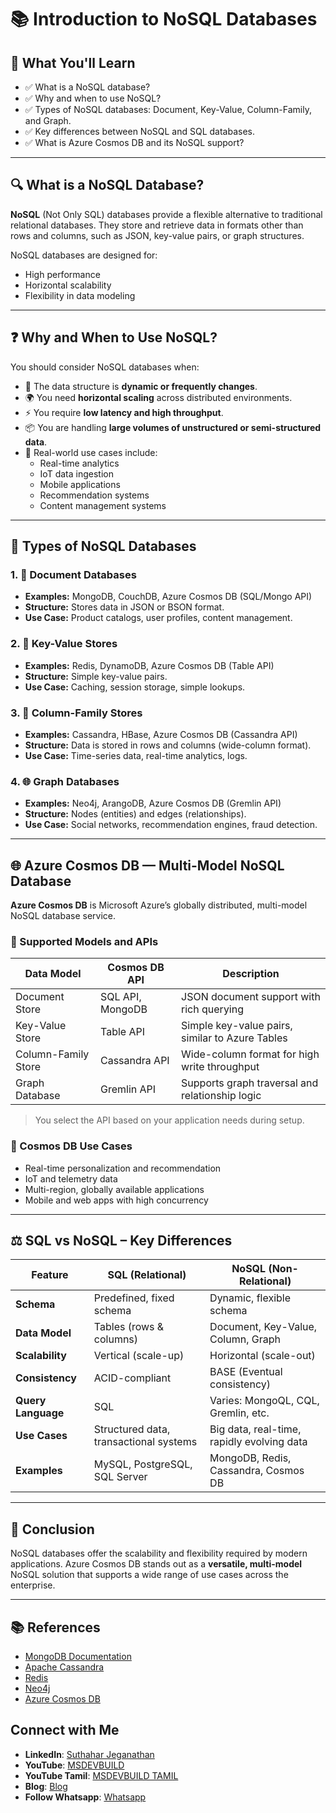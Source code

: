 # 📚 Introduction to NoSQL Databases

## 🧠 What You'll Learn

- ✅ What is a NoSQL database?
- ✅ Why and when to use NoSQL?
- ✅ Types of NoSQL databases: Document, Key-Value, Column-Family, and Graph.
- ✅ Key differences between NoSQL and SQL databases.
- ✅ What is Azure Cosmos DB and its NoSQL support?

---

## 🔍 What is a NoSQL Database?

**NoSQL** (Not Only SQL) databases provide a flexible alternative to traditional relational databases. They store and retrieve data in formats other than rows and columns, such as JSON, key-value pairs, or graph structures.

NoSQL databases are designed for:
- High performance
- Horizontal scalability
- Flexibility in data modeling

---

## ❓ Why and When to Use NoSQL?

You should consider NoSQL databases when:

- 🔁 The data structure is **dynamic or frequently changes**.
- 🌍 You need **horizontal scaling** across distributed environments.
- ⚡ You require **low latency and high throughput**.
- 📦 You are handling **large volumes of unstructured or semi-structured data**.
- 💼 Real-world use cases include:
  - Real-time analytics
  - IoT data ingestion
  - Mobile applications
  - Recommendation systems
  - Content management systems

---

## 🧱 Types of NoSQL Databases

### 1. 📄 Document Databases
- **Examples:** MongoDB, CouchDB, Azure Cosmos DB (SQL/Mongo API)
- **Structure:** Stores data in JSON or BSON format.
- **Use Case:** Product catalogs, user profiles, content management.

### 2. 🔑 Key-Value Stores
- **Examples:** Redis, DynamoDB, Azure Cosmos DB (Table API)
- **Structure:** Simple key-value pairs.
- **Use Case:** Caching, session storage, simple lookups.

### 3. 🧮 Column-Family Stores
- **Examples:** Cassandra, HBase, Azure Cosmos DB (Cassandra API)
- **Structure:** Data is stored in rows and columns (wide-column format).
- **Use Case:** Time-series data, real-time analytics, logs.

### 4. 🌐 Graph Databases
- **Examples:** Neo4j, ArangoDB, Azure Cosmos DB (Gremlin API)
- **Structure:** Nodes (entities) and edges (relationships).
- **Use Case:** Social networks, recommendation engines, fraud detection.

---

## 🌐 Azure Cosmos DB — Multi-Model NoSQL Database

**Azure Cosmos DB** is Microsoft Azure’s globally distributed, multi-model NoSQL database service.

### 🔹 Supported Models and APIs

| Data Model         | Cosmos DB API     | Description                                     |
|--------------------|-------------------|-------------------------------------------------|
| Document Store     | SQL API, MongoDB  | JSON document support with rich querying        |
| Key-Value Store    | Table API         | Simple key-value pairs, similar to Azure Tables |
| Column-Family Store| Cassandra API     | Wide-column format for high write throughput    |
| Graph Database     | Gremlin API       | Supports graph traversal and relationship logic |

> You select the API based on your application needs during setup.

### 🧠 Cosmos DB Use Cases

- Real-time personalization and recommendation
- IoT and telemetry data
- Multi-region, globally available applications
- Mobile and web apps with high concurrency

---

## ⚖️ SQL vs NoSQL – Key Differences

| Feature             | SQL (Relational)                     | NoSQL (Non-Relational)                       |
|---------------------|---------------------------------------|----------------------------------------------|
| **Schema**         | Predefined, fixed schema              | Dynamic, flexible schema                     |
| **Data Model**     | Tables (rows & columns)               | Document, Key-Value, Column, Graph           |
| **Scalability**    | Vertical (scale-up)                   | Horizontal (scale-out)                       |
| **Consistency**    | ACID-compliant                        | BASE (Eventual consistency)                  |
| **Query Language** | SQL                                   | Varies: MongoQL, CQL, Gremlin, etc.          |
| **Use Cases**      | Structured data, transactional systems| Big data, real-time, rapidly evolving data   |
| **Examples**       | MySQL, PostgreSQL, SQL Server         | MongoDB, Redis, Cassandra, Cosmos DB         |

---

## 🚀 Conclusion

NoSQL databases offer the scalability and flexibility required by modern applications. Azure Cosmos DB stands out as a **versatile, multi-model** NoSQL solution that supports a wide range of use cases across the enterprise.

---

## 📚 References

- [MongoDB Documentation](https://docs.mongodb.com/)
- [Apache Cassandra](https://cassandra.apache.org/)
- [Redis](https://redis.io/)
- [Neo4j](https://neo4j.com/)
- [Azure Cosmos DB](https://learn.microsoft.com/en-us/azure/cosmos-db/introduction)

## Connect with Me
- **LinkedIn**: [Suthahar Jeganathan](https://www.linkedin.com/in/jssuthahar/)
- **YouTube**: [MSDEVBUILD](https://www.youtube.com/@MSDEVBUILD)
- **YouTube Tamil**: [MSDEVBUILD TAMIL](https://www.youtube.com/@MSDEVBUILDTamil)
- **Blog**: [Blog](https://www.msdevbuild.com/)
- **Follow Whatsapp**: [Whatsapp](https://www.whatsapp.com/channel/0029Va5j2rHEFeXcTlUhQB0J)
